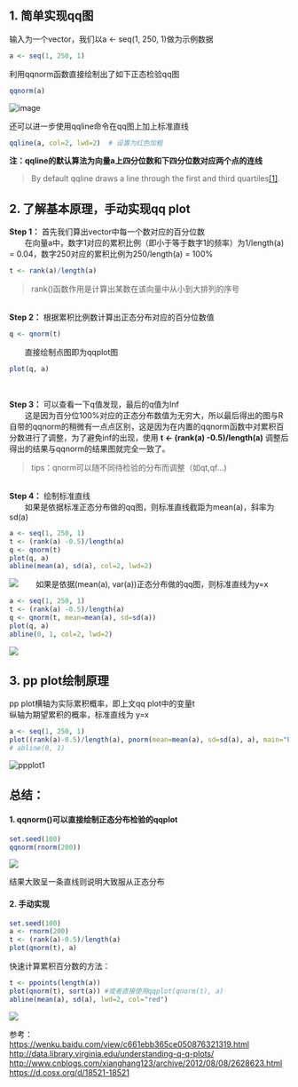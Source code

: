 ## 1. 简单实现qq图
输入为一个vector，我们以a <- seq(1, 250, 1)做为示例数据
```r
a <- seq(1, 250, 1)
```
利用qqnorm函数直接绘制出了如下正态检验qq图
```r
qqnorm(a)
```
![image](http://wx2.sinaimg.cn/large/005MmbhLgy1fjy91hluq7j30b40b4q35.jpg)

还可以进一步使用qqline命令在qq图上加上标准直线
```r
qqline(a, col=2, lwd=2)  # 设置为红色加粗
```
**注：qqline的默认算法为向量a上四分位数和下四分位数对应两个点的连线**  
> By default qqline draws a line through the first and third quartiles[[1]](https://stackoverflow.com/questions/15449760/qqline-does-not-give-the-line-that-i-expected).


## 2. 了解基本原理，手动实现qq plot
**Step 1：** 首先我们算出vector中每一个数对应的百分位数  
&emsp;&emsp;在向量a中，数字1对应的累积比例（即小于等于数字1的频率）为1/length(a) = 0.04，数字250对应的累积比例为250/length(a) = 100%  
```r
t <- rank(a)/length(a)
```
> rank()函数作用是计算出某数在该向量中从小到大排列的序号  

&emsp;&emsp;   
**Step 2：** 根据累积比例数计算出正态分布对应的百分位数值
```r
q <- qnorm(t)
```
&emsp;&emsp;直接绘制点图即为qqplot图
```r
plot(q, a)
```
&emsp;&emsp;

**Step 3：** 可以查看一下q值发现，最后的q值为Inf  
&emsp;&emsp;这是因为百分位100%对应的正态分布数值为无穷大，所以最后得出的图与R自带的qqnorm的稍微有一点点区别，这是因为在内置的qqnorm函数中对累积百分数进行了调整，为了避免inf的出现，使用 **t <- (rank(a) -0.5)/length(a)** 调整后得出的结果与qqnorm的结果图就完全一致了。

> tips：qnorm可以随不同待检验的分布而调整（如qt,qf...)

&emsp;  
**Step 4：** 绘制标准直线  
&emsp;&emsp;如果是依据标准正态分布做的qq图，则标准直线截距为mean(a)，斜率为sd(a)
```r
a <- seq(1, 250, 1)
t <- (rank(a) -0.5)/length(a)
q <- qnorm(t)
plot(q, a)
abline(mean(a), sd(a), col=2, lwd=2)
```
![](http://wx3.sinaimg.cn/mw690/005MmbhLgy1fjyaovlsmdj30b40b4mxg.jpg)
&emsp;&emsp;如果是依据(mean(a), var(a))正态分布做的qq图，则标准直线为y=x 
```r
a <- seq(1, 250, 1)
t <- (rank(a) -0.5)/length(a)
q <- qnorm(t, mean=mean(a), sd=sd(a))
plot(q, a)
abline(0, 1, col=2, lwd=2)
```
![](http://wx3.sinaimg.cn/mw690/005MmbhLgy1fjyap23d8gj30b40b4q34.jpg)

## 3. pp plot绘制原理
pp plot横轴为实际累积概率，即上文qq plot中的变量t  
纵轴为期望累积的概率，标准直线为 y=x
```r
a <- seq(1, 250, 1)
plot((rank(a)-0.5)/length(a), pnorm(mean=mean(a), sd=sd(a), a), main="PP plot")
# abline(0, 1)
```
![ppplot1](http://wx2.sinaimg.cn/large/005MmbhLgy1fjyap2sdyuj30b40b4glu.jpg)

## 总结：
#### 1. qqnorm()可以直接绘制正态分布检验的qqplot  
```r
set.seed(100)
qqnorm(rnorm(200)) 
```
![](http://wx4.sinaimg.cn/large/005MmbhLgy1fjyap3err5j30b40b40sw.jpg)

结果大致呈一条直线则说明大致服从正态分布

#### 2. 手动实现  
```r
set.seed(100)
a <- rnorm(200)
t <- (rank(a)-0.5)/length(a)
plot(qnorm(t), a)
```

快速计算累积百分数的方法：  
```r
t <- ppoints(length(a))
plot(qnorm(t), sort(a)) #或者直接使用qqplot(qnorm(t), a)
abline(mean(a), sd(a), lwd=2, col="red")
```

![](http://wx3.sinaimg.cn/mw690/005MmbhLgy1fjyato0yh6j30b40b4wen.jpg)

参考：  
https://wenku.baidu.com/view/c661ebb365ce050876321319.html
http://data.library.virginia.edu/understanding-q-q-plots/
http://www.cnblogs.com/xianghang123/archive/2012/08/08/2628623.html
https://d.cosx.org/d/18521-18521